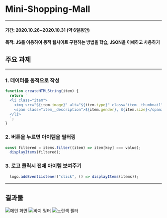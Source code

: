 # Mini-Shopping-Mall

---

#### 기간: 2020.10.26~2020.10.31 (약 6일동안)

#### 목적: JS를 이용하여 동적 웹사이트 구현하는 방법을 학습, JSON을 이해하고 사용하기

## 주요 과제

---

### 1. 데이터를 동적으로 작성

```JavaScript
function createHTMLString(item) {
  return `
  <li class="item">
    <img src="${item.image}" alt="${item.type}" class="item__thumbnail" />
    <span class="item__description">${item.gender}, ${item.size}</span>
  </li>
  `;
}
```

### 2. 버튼을 누르면 아이템을 필터링

```JavaScript
const filtered = items.filter((item) => item[key] === value);
  displayItems(filtered);
```

### 3. 로고 클릭시 전체 아이템 보여주기

```JavaScript
  logo.addEventListener("click", () => displayItems(items));
```

---

## 결과물

![메인 화면](https://user-images.githubusercontent.com/56028436/97797710-98bfa000-1c62-11eb-966c-96902afdeef4.JPG)
![바지 필터](https://user-images.githubusercontent.com/56028436/97797724-ad039d00-1c62-11eb-9827-bed1bd5e4bb0.JPG)
![노란색 필터](https://user-images.githubusercontent.com/56028436/97797725-af65f700-1c62-11eb-96ef-8c1423314ff5.JPG)
